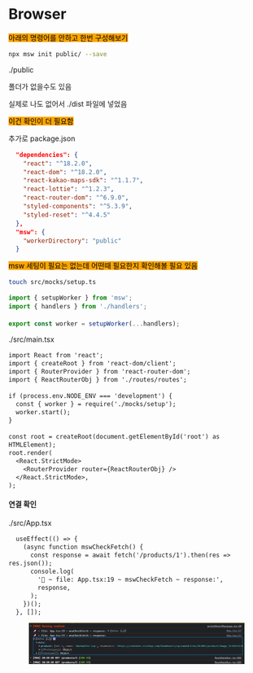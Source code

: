 # Browser

<mark style="background-color:orange;">아래의 명령어를 안하고 한번 구성해보기</mark>

```bash
npx msw init public/ --save
```

./public

폴더가 없을수도 있음&#x20;

실제로 나도 없어서 ./dist 파일에 넣었음&#x20;

<mark style="background-color:orange;">이건 확인이 더 필요함</mark>&#x20;

추가로 package.json &#x20;

```json
  "dependencies": {
    "react": "^18.2.0",
    "react-dom": "^18.2.0",
    "react-kakao-maps-sdk": "^1.1.7",
    "react-lottie": "^1.2.3",
    "react-router-dom": "^6.9.0",
    "styled-components": "^5.3.9",
    "styled-reset": "^4.4.5"
  },
  "msw": {
    "workerDirectory": "public"
  }
```

<mark style="background-color:orange;">msw 세팅이 필요는 없는데 어떤때 필요한지 확인해볼 필요 있음</mark>



```bash
touch src/mocks/setup.ts
```

```typescript
import { setupWorker } from 'msw';
import { handlers } from './handlers';

export const worker = setupWorker(...handlers);
```



./src/main.tsx

```tsx
import React from 'react';
import { createRoot } from 'react-dom/client';
import { RouterProvider } from 'react-router-dom';
import { ReactRouterObj } from './routes/routes';

if (process.env.NODE_ENV === 'development') {
  const { worker } = require('./mocks/setup');
  worker.start();
}

const root = createRoot(document.getElementById('root') as HTMLElement);
root.render(
  <React.StrictMode>
    <RouterProvider router={ReactRouterObj} />
  </React.StrictMode>,
);

```



#### 연결 확인&#x20;

./src/App.tsx

```tsx
  useEffect(() => {
    (async function mswCheckFetch() {
      const response = await fetch('/products/1').then(res => res.json());
      console.log(
        '🚀 ~ file: App.tsx:19 ~ mswCheckFetch ~ response:',
        response,
      );
    })();
  }, []);
```

<figure><img src="../.gitbook/assets/image.png" alt=""><figcaption></figcaption></figure>

